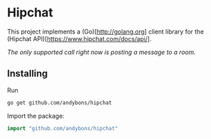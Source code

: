 Hipchat
=====
This project implements a (Go)[http://golang.org] client library for the (Hipchat API)[https://www.hipchat.com/docs/api/].

*The only supported call right now is posting a message to a room.*

Installing
----------
Run
```bash
go get github.com/andybons/hipchat
```

Import the package:
```go
import "github.com/andybons/hipchat"
```
